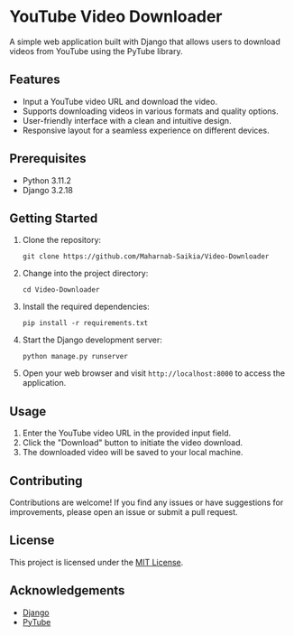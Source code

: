 # YouTube Video Downloader

A simple web application built with Django that allows users to download videos from YouTube using the PyTube library.

## Features

- Input a YouTube video URL and download the video.
- Supports downloading videos in various formats and quality options.
- User-friendly interface with a clean and intuitive design.
- Responsive layout for a seamless experience on different devices.

## Prerequisites

- Python 3.11.2
- Django 3.2.18

## Getting Started

1. Clone the repository:

   ```shell
   git clone https://github.com/Maharnab-Saikia/Video-Downloader
   ```

2. Change into the project directory:

   ```shell
   cd Video-Downloader
   ```

3. Install the required dependencies:

   ```shell
   pip install -r requirements.txt
   ```

4. Start the Django development server:

   ```shell
   python manage.py runserver
   ```

5. Open your web browser and visit `http://localhost:8000` to access the application.

## Usage

1. Enter the YouTube video URL in the provided input field.
2. Click the "Download" button to initiate the video download.
3. The downloaded video will be saved to your local machine.

## Contributing

Contributions are welcome! If you find any issues or have suggestions for improvements, please open an issue or submit a pull request.

## License

This project is licensed under the [MIT License](LICENSE).

## Acknowledgements

- [Django](https://www.djangoproject.com/)
- [PyTube](https://github.com/pytube/pytube)